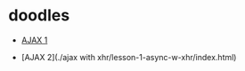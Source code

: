 # doodles

* [AJAX 1](./minicourse-ajax-project/index.html)

* [AJAX 2](./ajax with xhr/lesson-1-async-w-xhr/index.html)
